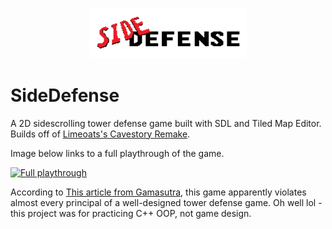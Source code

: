 <p align="center">
  <a>
    <img src="content/sprites/titleCard.png" width="50%" height="50%">
  </a>
</p>

# SideDefense

A 2D sidescrolling tower defense game built with SDL and Tiled Map Editor. Builds off of [Limeoats's Cavestory Remake](https://github.com/Limeoats/cavestory-development).

Image below links to a full playthrough of the game.

[![Full playthrough](http://img.youtube.com/vi/9saWfusLTLE/0.jpg)](http://www.youtube.com/watch?v=9saWfusLTLE)  

According to [This article from Gamasutra](https://www.gamasutra.com/blogs/LarsDoucet/20140923/226261/Optimizing_Tower_Defense_for_FOCUS_and_THINKING__Defenders_Quest.php), this game apparently violates almost every principal of a well-designed tower defense game. Oh well lol - this project was for practicing C++ OOP, not game design. 
